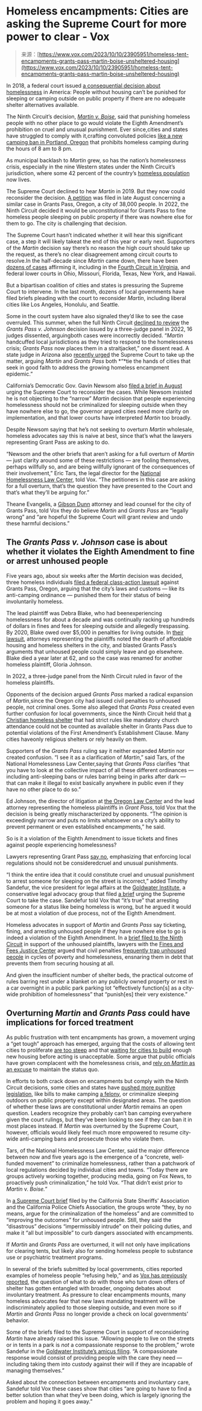 <!--yml
category: 未分类
date: 2024-05-27 14:51:10
-->

# Homeless encampments: Cities are asking the Supreme Court for more power to clear - Vox

> 来源：[https://www.vox.com/2023/10/10/23905951/homeless-tent-encampments-grants-pass-martin-boise-unsheltered-housing](https://www.vox.com/2023/10/10/23905951/homeless-tent-encampments-grants-pass-martin-boise-unsheltered-housing)

In 2018, a federal court issued [a consequential decision about homelessness](/23748522/tent-encampments-martin-boise-homelessness-housing) in America: People without housing can’t be punished for sleeping or camping outside on public property if there are no adequate shelter alternatives available.

The Ninth Circuit’s decision, [*Martin v. Boise*](/23748522/tent-encampments-martin-boise-homelessness-housing), said that punishing homeless people with no other place to go would violate the Eighth Amendment’s prohibition on cruel and unusual punishment. Ever since,cities and states have struggled to comply with it,crafting convoluted policies [like a new camping ban in Portland, Oregon](https://www.opb.org/article/2023/06/07/portland-oregon-approves-ban-daytime-street-camping-homeless/) that prohibits homeless camping during the hours of 8 am to 8 pm.

As municipal backlash to *Martin* grew, so has the nation’s homelessness crisis, especially in the nine Western states under the Ninth Circuit’s jurisdiction, where some 42 percent of the country’s [homeless population](https://www.huduser.gov/portal/sites/default/files/pdf/2022-ahar-part-1.pdf) now lives.

The Supreme Court declined to hear *Martin* in 2019\. But they now could reconsider the decision. [A petition](https://www.supremecourt.gov/DocketPDF/23/23-175/275911/20230823153037814_Grants%20Pass%20v.%20Johnson_cert%20petition_corrected.pdf) was filed in late August concerning a similar case in Grants Pass, Oregon, a city of 38,000 people. In 2022, the Ninth Circuit decided it would be unconstitutional for Grants Pass to fine homeless people sleeping on public property if there was nowhere else for them to go. The city is challenging that decision.

The Supreme Court hasn’t indicated whether it will hear this significant case, a step it will likely takeat the end of this year or early next. Supporters of the *Martin* decision say there’s no reason the high court should take up the request, as there’s no clear disagreement among circuit courts to resolve.In the half-decade since *Martin* came down, there have been [dozens of cases](https://homelesslaw.org/martin-v-boise-impact-page/) affirming it, including in the [Fourth Circuit in Virginia](https://harvardlawreview.org/print/vol-132/manning-v-caldwell/), and federal lower courts in Ohio, Missouri, Florida, Texas, New York, and Hawaii.

But a bipartisan coalition of cities and states is pressuring the Supreme Court to intervene. In the last month, dozens of local governments have filed briefs pleading with the court to reconsider *Martin*, including liberal cities like Los Angeles, Honolulu, and Seattle.

Some in the court system have also signaled they’d like to see the case overruled. This summer, when the full Ninth Circuit [declined to review](https://cdn.ca9.uscourts.gov/datastore/opinions/2023/07/05/20-35752.pdf) the *Grants Pass v. Johnson* decision issued by a three-judge panel in 2022, 16 judges dissented, arguingboth cases were incorrectly decided. “*Martin* handcuffed local jurisdictions as they tried to respond to the homelessness crisis; *Grants Pass* now places them in a straitjacket,” one dissent read. A state judge in Arizona also [recently urged](https://www.goldwaterinstitute.org/wp-content/uploads/2023/09/CV2022-010439-926-09202023.pdf) the Supreme Court to take up the matter, arguing *Martin* and *Grants Pass* both *“*tie the hands of cities that seek in good faith to address the growing homeless encampment epidemic.”

California’s Democratic Gov. Gavin Newsom also [filed a brief in August](https://www.supremecourt.gov/DocketPDF/23/23-175/280288/20230922163648635_Amicus%20Brief%20for%20Governor%20Newsom%20-%20Grants%20Pass_Final.pdf) urging the Supreme Court to reconsider the cases. While Newsom insisted he is not objecting to the “narrow” *Martin* decision that people experiencing homelessness should not be criminalized for sleeping outside when they have nowhere else to go, the governor argued cities need more clarity on implementation, and that lower courts have interpreted *Martin* too broadly.

Despite Newsom saying that he’s not seeking to overturn *Martin* wholesale, homeless advocates say this is naive at best, since that’s what the lawyers representing Grant Pass are asking to do.

“Newsom and the other briefs that aren’t asking for a full overturn of *Martin* — just clarity around some of these restrictions — are fooling themselves, perhaps willfully so, and are being willfully ignorant of the consequences of their involvement,” Eric Tars, the legal director for the [National Homelessness Law Center](https://homelesslaw.org/), told Vox. “The petitioners in this case are asking for a full overturn, that’s the question they have presented to the Court and that’s what they’ll be arguing for.”

Theane Evangelis, a [Gibson Dunn](https://www.gibsondunn.com/) attorney and lead counsel for the city of Grants Pass, told Vox they do believe *Martin* and *Grants Pass* are “legally wrong” and “are hopeful the Supreme Court will grant review and undo these harmful decisions.”

## The *Grants Pass v.* *Johnson* case is about whether it violates the Eighth Amendment to fine or arrest unhoused people  

Five years ago, about six weeks after the *Martin* decision was decided, three homeless individuals [filed a federal class-action lawsuit](https://clearinghouse.net/case/43966/) against Grants Pass, Oregon, arguing that the city’s laws and customs — like its anti-camping ordinance — punished them for their status of being involuntarily homeless.

The lead plaintiff was Debra Blake, who had beenexperiencing homelessness for about a decade and was continually racking up hundreds of dollars in fines and fees for sleeping outside and allegedly trespassing. By 2020, Blake owed over $5,000 in penalties for living outside. In [their lawsuit](https://www.streetroots.org/sites/default/files/Blake%20SJ%20Opinion.pdf), attorneys representing the plaintiffs noted the dearth of affordable housing and homeless shelters in the city, and blasted Grants Pass’s arguments that unhoused people could simply leave and go elsewhere. Blake died a year later at 62, and so the case was renamed for another homeless plaintiff, Gloria Johnson.

In 2022, a three-judge panel from the Ninth Circuit ruled in favor of the homeless plaintiffs.

Opponents of the decision argued *Grants Pass* marked a radical expansion of *Martin*,since the Oregon city had issued civil penalties to unhoused people, not criminal ones. Some also alleged that *Grants Pass* created even further confusion for local governments, since the Ninth Circuit held that [a Christian homeless shelter](https://gospelrescuemissiongp.org/) that had strict rules like mandatory church attendance could not be counted as available shelter in Grants Pass due to potential violations of the First Amendment’s Establishment Clause. Many cities haveonly religious shelters or rely heavily on them.

Supporters of the *Grants Pass* ruling say it neither expanded *Martin* nor created confusion. “I see it as a clarification of *Martin*,” said Tars, of the National Homelessness Law Center,saying that *Grants Pass* clarifies “that you have to look at the collective impact of all these different ordinances — including anti-sleeping bans or rules barring being in parks after dark — that can make it illegal to exist basically anywhere in public even if they have no other place to do so.”

Ed Johnson, the director of litigation at [the Oregon Law Center](https://oregonlawcenter.org/) and the lead attorney representing the homeless plaintiffs in *Grant Pass*, told Vox that the decision is being greatly mischaracterized by opponents. “The opinion is exceedingly narrow and puts no limits whatsoever on a city’s ability to prevent permanent or even established encampments,” he said.

So is it a violation of the Eighth Amendment to issue tickets and fines against people experiencing homelessness?

Lawyers representing Grant Pass [say no](https://www.supremecourt.gov/DocketPDF/23/23-175/275911/20230823153037814_Grants%20Pass%20v.%20Johnson_cert%20petition_corrected.pdf), emphasizing that enforcing local regulations should not be consideredcruel and unusual punishments.

“I think the entire idea that it could constitute cruel and unusual punishment to arrest someone for sleeping on the street is incorrect,” added Timothy Sandefur, the vice president for legal affairs at the [Goldwater Institute](https://www.goldwaterinstitute.org/), a conservative legal advocacy group that filed [a brief](https://www.supremecourt.gov/DocketPDF/23/23-175/279897/20230919154157625_GP%20Amicus%20Brief.pdf) urging the Supreme Court to take the case. Sandefur told Vox that “it’s true” that arresting someone for a status like being homeless is wrong, but he argued it would be at most a violation of due process, not of the Eighth Amendment.

Homeless advocates in support of *Martin* and *Grants Pass* say ticketing, fining, and arresting unhoused people if they have nowhere else to go is indeed a violation of the Eighth Amendment. In a [brief filed to the Ninth Circuit](https://www.law.georgetown.edu/icap/wp-content/uploads/sites/32/2021/06/Blake-9th-Cir.-Amicus-Brief-ECF-stamped-6-8-2021.pdf) in support of the unhoused plaintiffs, lawyers with the [Fines and Fees Justice Center](https://finesandfeesjusticecenter.org/) argued that civil penalties [frequently trap unhoused people](https://academic.oup.com/jpubhealth/article/42/2/e107/5510723?login=false) in cycles of poverty and homelessness, ensnaring them in debt that prevents them from securing housing at all.

And given the insufficient number of shelter beds, the practical outcome of rules barring rest under a blanket on any publicly owned property or rest in a car overnight in a public park parking lot “effectively function[s] as a city-wide prohibition of homelessness” that “punish[es] their very existence.”

## Overturning *Martin* and *Grants Pass c*ould have implications for forced treatment

As public frustration with tent encampments has grown, a movement urging a “get tough” approach has emerged, arguing that the costs of allowing tent cities to proliferate [are too steep](https://www.gibsondunn.com/wp-content/uploads/2019/08/Martin-v.-Boise-White-Paper.pdf) and that [waiting for cities to build](https://www.wsaz.com/2022/08/10/tennessee-tackling-homelessness-camping-certain-areas-could-result-felony-charge/) enough new housing before acting is unacceptable. Some argue that public officials have grown complacent with the homelessness crisis, and [rely on *Martin* as an excuse](https://www.goldwaterinstitute.org/homelessness-crime-surge-in-phoenixs-the-zone-goldwater-demands-action/) to maintain the status quo.

In efforts to both crack down on encampments but comply with the Ninth Circuit decisions, some cities and states have [pushed more punitive legislation](https://stateline.org/2022/04/08/homeless-camping-bans-are-spreading-this-group-shaped-the-bills/), like bills to make camping [a felony](https://wcyb.com/news/local/public-camping-in-tennessee-becomes-a-felony-homeless-seek-refuge), or criminalize sleeping outdoors on public property except within designated areas. The question of whether these laws are constitutional under *Martin* remains an open question. Leaders recognize they probably can’t ban camping everywhere given the court rulings, but they’ve been looking to see if they can ban it in most places instead. If *Martin* was overturned by the Supreme Court, however, officials would likely feel much more empowered to resume city-wide anti-camping bans and prosecute those who violate them.

Tars, of the National Homelessness Law Center, said the major difference between now and five years ago is the emergence of a “concrete, well-funded movement” to criminalize homelessness, rather than a patchwork of local regulations decided by individual cities and towns. “Today there are groups actively working together, producing media, going on Fox News, to proactively push criminalization,” he told Vox. “That didn’t exist prior to *Martin* v. *Boise.”*

In [a Supreme Court brief](https://www.supremecourt.gov/DocketPDF/23/23-175/280078/20230920180047655_44262%20Brief%20-%20Amici%20Curiae.pdf) filed by the California State Sheriffs’ Association and the California Police Chiefs Association, the groups wrote “they, by no means, argue for the criminalization of the homeless” and are committed to “improving the outcomes” for unhoused people. Still, they said the “disastrous” decisions “impermissibly intrude” on their policing duties, and make it “all but impossible” to curb dangers associated with encampments.

If *Martin* and *Grants Pass* are overturned, it will not only have implications for clearing tents, but likely also for sending homeless people to substance use or psychiatric treatment programs.

In several of the briefs submitted by local governments, cities reported examples of homeless people “refusing help,” and as [Vox has previously reported](/policy/23856608/portland-homeless-tent-encampments-forced-treatment-guardianships), the question of what to do with those who turn down offers of shelter has gotten entangled with broader, ongoing debates about involuntary treatment. As pressure to clear encampments mounts, many homeless advocates fear that new laws mandating treatment will be indiscriminately applied to those sleeping outside, and even more so if *Martin* and *Grants Pass* no longer provide a check on local governments’ behavior.

Some of the briefs filed to the Supreme Court in support of reconsidering *Martin* have already raised this issue. “Allowing people to live on the streets or in tents in a park is *not* a compassionate response to the problem,” wrote Sandefur in the [Goldwater Institute’s amicus filing](https://www.supremecourt.gov/DocketPDF/23/23-175/279897/20230919154157625_GP%20Amicus%20Brief.pdf). “A compassionate response would consist of providing people with the care they need — including taking them into custody against their will if they are incapable of managing themselves.”

Asked about the connection between encampments and involuntary care, Sandefur told Vox these cases show that cities “are going to have to find a better solution than what they’ve been doing, which is largely ignoring the problem and hoping it goes away.”